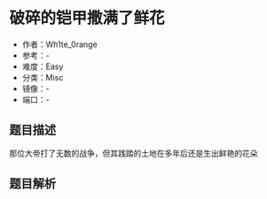 # 破碎的铠甲撒满了鲜花

- 作者：Wh1te_0range
- 参考：-
- 难度：Easy
- 分类：Misc
- 镜像：-
- 端口：-

## 题目描述

那位大帝打了无数的战争，但其践踏的土地在多年后还是生出鲜艳的花朵

## 题目解析
